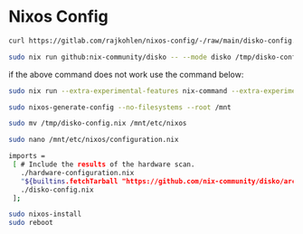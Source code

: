 # Nixos Config


```bash
curl https://gitlab.com/rajkohlen/nixos-config/-/raw/main/disko-config.nix -o /tmp/disko-config.nix
```

```bash
sudo nix run github:nix-community/disko -- --mode disko /tmp/disko-config.nix --arg disks '[ "/dev/nvme0n1" ]'
```
if the above command does not work use the command below:
```bash
sudo nix run --extra-experimental-features nix-command --extra-experimental-features flakes github:nix-community/disko -- --mode disko /tmp/disko-config.nix --arg disks '[ "/dev/nvme0n1" ]'

```

```bash
sudo nixos-generate-config --no-filesystems --root /mnt
```

```bash
sudo mv /tmp/disko-config.nix /mnt/etc/nixos
```

```bash
sudo nano /mnt/etc/nixos/configuration.nix
```

```bash
imports =
 [ # Include the results of the hardware scan.
   ./hardware-configuration.nix
   "${builtins.fetchTarball "https://github.com/nix-community/disko/archive/master.tar.gz"}/module.nix"
   ./disko-config.nix
 ];
```

```bash
sudo nixos-install
sudo reboot
```